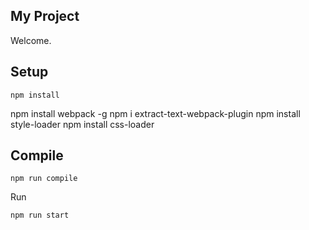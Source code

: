 My Project
---
 
Welcome.
 
 
 
Setup
---
 
```
npm install
```
npm install webpack -g
npm i extract-text-webpack-plugin
npm install style-loader 
npm install css-loader
 
 
Compile
---
 
```
npm run compile
```

Run

```
npm run start
```